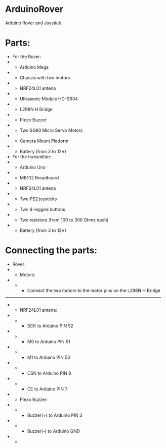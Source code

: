 # ArduinoRover
Arduino Rover and Joystick

# Parts:
- For the Rover:
- - Arduino Mega
- - Chassis with two motors
- - NRF24L01 antena
- - Ultrasonic Module HC-SR04
- - L298N H Bridge
- - Piezo Buzzer
- - Two SG90 Micro Servo Motors
- - Camera Mount Platform
- - Battery (from 3 to 12V)
- For the transmitter:
- - Arduino Uno
- - MB102 Breadboard
- - NRF24L01 antena
- - Two PS2 joysticks
- - Two 4-legged buttons
- - Two resistors (from 100 to 300 Ohms each)
- - Battery (from 3 to 12V)

# Connecting the parts:
- Rover:
- - Motors:
- - - Connect the two motors to the motor pins on the L298N H Bridge
- - - 
- - NRF24L01 antena:
- - - SCK to Arduino PIN 52
- - - M0 to Arduino PIN 51
- - - M1 to Arduino PIN 50
- - - CSN to Arduino PIN 8
- - - CE to Arduino PIN 7
- - Piezo Buzzer:
- - - Buzzer(+) to Arduino PIN 3
- - - Buzzer(-) to Arduino GND
- - 
